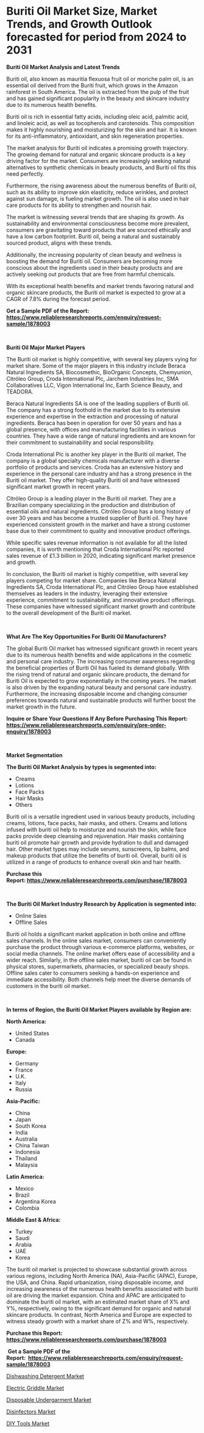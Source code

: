 <p><h1>Buriti Oil Market Size, Market Trends, and Growth Outlook forecasted for period from 2024 to 2031</h1></p><p><strong>Buriti Oil Market Analysis and Latest Trends</strong></p>
<p><p>Buriti oil, also known as mauritia flexuosa fruit oil or moriche palm oil, is an essential oil derived from the Buriti fruit, which grows in the Amazon rainforest in South America. The oil is extracted from the pulp of the fruit and has gained significant popularity in the beauty and skincare industry due to its numerous health benefits.</p><p>Buriti oil is rich in essential fatty acids, including oleic acid, palmitic acid, and linoleic acid, as well as tocopherols and carotenoids. This composition makes it highly nourishing and moisturizing for the skin and hair. It is known for its anti-inflammatory, antioxidant, and skin regeneration properties.</p><p>The market analysis for Buriti oil indicates a promising growth trajectory. The growing demand for natural and organic skincare products is a key driving factor for the market. Consumers are increasingly seeking natural alternatives to synthetic chemicals in beauty products, and Buriti oil fits this need perfectly.</p><p>Furthermore, the rising awareness about the numerous benefits of Buriti oil, such as its ability to improve skin elasticity, reduce wrinkles, and protect against sun damage, is fueling market growth. The oil is also used in hair care products for its ability to strengthen and nourish hair.</p><p>The market is witnessing several trends that are shaping its growth. As sustainability and environmental consciousness become more prevalent, consumers are gravitating toward products that are sourced ethically and have a low carbon footprint. Buriti oil, being a natural and sustainably sourced product, aligns with these trends.</p><p>Additionally, the increasing popularity of clean beauty and wellness is boosting the demand for Buriti oil. Consumers are becoming more conscious about the ingredients used in their beauty products and are actively seeking out products that are free from harmful chemicals.</p><p>With its exceptional health benefits and market trends favoring natural and organic skincare products, the Buriti oil market is expected to grow at a CAGR of 7.8% during the forecast period.</p></p>
<p><strong>Get a Sample PDF of the Report:&nbsp; <a href="https://www.reliableresearchreports.com/enquiry/request-sample/1878003">https://www.reliableresearchreports.com/enquiry/request-sample/1878003</a></strong></p>
<p>&nbsp;</p>
<p><strong>Buriti Oil Major Market Players</strong></p>
<p><p>The Buriti oil market is highly competitive, with several key players vying for market share. Some of the major players in this industry include Beraca Natural Ingredients SA, Biocosmethic, BioOrganic Concepts, Chemyunion, Citróleo Group, Croda International Plc, Jarchem Industries Inc, SMA Collaboratives LLC, Vigon International Inc, Earth Science Beauty, and TEADORA.</p><p>Beraca Natural Ingredients SA is one of the leading suppliers of Buriti oil. The company has a strong foothold in the market due to its extensive experience and expertise in the extraction and processing of natural ingredients. Beraca has been in operation for over 50 years and has a global presence, with offices and manufacturing facilities in various countries. They have a wide range of natural ingredients and are known for their commitment to sustainability and social responsibility.</p><p>Croda International Plc is another key player in the Buriti oil market. The company is a global specialty chemicals manufacturer with a diverse portfolio of products and services. Croda has an extensive history and experience in the personal care industry and has a strong presence in the Buriti oil market. They offer high-quality Buriti oil and have witnessed significant market growth in recent years.</p><p>Citróleo Group is a leading player in the Buriti oil market. They are a Brazilian company specializing in the production and distribution of essential oils and natural ingredients. Citróleo Group has a long history of over 30 years and has become a trusted supplier of Buriti oil. They have experienced consistent growth in the market and have a strong customer base due to their commitment to quality and innovative product offerings.</p><p>While specific sales revenue information is not available for all the listed companies, it is worth mentioning that Croda International Plc reported sales revenue of £1.3 billion in 2020, indicating significant market presence and growth.</p><p>In conclusion, the Buriti oil market is highly competitive, with several key players competing for market share. Companies like Beraca Natural Ingredients SA, Croda International Plc, and Citróleo Group have established themselves as leaders in the industry, leveraging their extensive experience, commitment to sustainability, and innovative product offerings. These companies have witnessed significant market growth and contribute to the overall development of the Buriti oil market.</p></p>
<p>&nbsp;</p>
<p><strong>What Are The Key Opportunities For Buriti Oil Manufacturers?</strong></p>
<p><p>The global Buriti Oil market has witnessed significant growth in recent years due to its numerous health benefits and wide applications in the cosmetic and personal care industry. The increasing consumer awareness regarding the beneficial properties of Buriti Oil has fueled its demand globally. With the rising trend of natural and organic skincare products, the demand for Buriti Oil is expected to grow exponentially in the coming years. The market is also driven by the expanding natural beauty and personal care industry. Furthermore, the increasing disposable income and changing consumer preferences towards natural and sustainable products will further boost the market growth in the future.</p></p>
<p><strong>Inquire or Share Your Questions If Any Before Purchasing This Report: <a href="https://www.reliableresearchreports.com/enquiry/pre-order-enquiry/1878003">https://www.reliableresearchreports.com/enquiry/pre-order-enquiry/1878003</a></strong></p>
<p>&nbsp;</p>
<p><strong>Market Segmentation</strong></p>
<p><strong>The Buriti Oil Market Analysis by types is segmented into:</strong></p>
<p><ul><li>Creams</li><li>Lotions</li><li>Face Packs</li><li>Hair Masks</li><li>Others</li></ul></p>
<p><p>Buriti oil is a versatile ingredient used in various beauty products, including creams, lotions, face packs, hair masks, and others. Creams and lotions infused with buriti oil help to moisturize and nourish the skin, while face packs provide deep cleansing and rejuvenation. Hair masks containing buriti oil promote hair growth and provide hydration to dull and damaged hair. Other market types may include serums, sunscreens, lip balms, and makeup products that utilize the benefits of buriti oil. Overall, buriti oil is utilized in a range of products to enhance overall skin and hair health.</p></p>
<p><strong>Purchase this Report:&nbsp;<a href="https://www.reliableresearchreports.com/purchase/1878003">https://www.reliableresearchreports.com/purchase/1878003</a></strong></p>
<p>&nbsp;</p>
<p><strong>The Buriti Oil Market Industry Research by Application is segmented into:</strong></p>
<p><ul><li>Online Sales</li><li>Offline Sales</li></ul></p>
<p><p>Buriti oil holds a significant market application in both online and offline sales channels. In the online sales market, consumers can conveniently purchase the product through various e-commerce platforms, websites, or social media channels. The online market offers ease of accessibility and a wider reach. Similarly, in the offline sales market, buriti oil can be found in physical stores, supermarkets, pharmacies, or specialized beauty shops. Offline sales cater to consumers seeking a hands-on experience and immediate accessibility. Both channels help meet the diverse demands of customers in the buriti oil market.</p></p>
<p>&nbsp;</p>
<p><strong>In terms of Region, the Buriti Oil Market Players available by Region are:</strong></p>
<p>
    <p> <strong> North America: </strong>
        <ul>
            <li>United States</li>
            <li>Canada</li>
        </ul>
        </p> 
    <p> <strong> Europe: </strong>
        <ul>
            <li>Germany</li>
            <li>France</li>
            <li>U.K.</li>
            <li>Italy</li>
            <li>Russia</li>
        </ul>
        </p> 
    <p> <strong> Asia-Pacific: </strong>
        <ul>
            <li>China</li>
            <li>Japan</li>
            <li>South Korea</li>
            <li>India</li>
            <li>Australia</li>
            <li>China Taiwan</li>
            <li>Indonesia</li>
            <li>Thailand</li>
            <li>Malaysia</li>
        </ul>
        </p> 
    <p> <strong> Latin America: </strong>
        <ul>
            <li>Mexico</li>
            <li>Brazil</li>
            <li>Argentina Korea</li>
            <li>Colombia</li>
        </ul>
        </p> 
    <p> <strong> Middle East & Africa: </strong>
        <ul>
            <li>Turkey</li>
            <li>Saudi</li>
            <li>Arabia</li>
            <li>UAE</li>
            <li>Korea</li>
        </ul>
    </p>
    </p>
<p><p>The buriti oil market is projected to showcase substantial growth across various regions, including North America (NA), Asia-Pacific (APAC), Europe, the USA, and China. Rapid urbanization, rising disposable income, and increasing awareness of the numerous health benefits associated with buriti oil are driving the market expansion. China and APAC are anticipated to dominate the buriti oil market, with an estimated market share of X% and Y%, respectively, owing to the significant demand for organic and natural skincare products. In contrast, North America and Europe are expected to witness steady growth with a market share of Z% and W%, respectively.</p></p>
<p><strong>Purchase this Report: <a href="https://www.reliableresearchreports.com/purchase/1878003">https://www.reliableresearchreports.com/purchase/1878003</a></strong></p>
<p>&nbsp;<strong>Get a Sample PDF of the Report:&nbsp;&nbsp;<a href="https://www.reliableresearchreports.com/enquiry/request-sample/1878003">https://www.reliableresearchreports.com/enquiry/request-sample/1878003</a></strong></p>
<p><strong></strong></p>
<p><p><a href="https://github.com/melchekhinf/Market-Research-Report-List-2/blob/main/dishwashing-detergent-market.md">Dishwashing Detergent Market</a></p><p><a href="https://github.com/zebdakicsin/Market-Research-Report-List-2/blob/main/electric-griddle-market.md">Electric Griddle Market</a></p><p><a href="https://github.com/sofyaavrova/Market-Research-Report-List-2/blob/main/disposable-undergarment-market.md">Disposable Undergarment Market</a></p><p><a href="https://github.com/merzlyukov93/Market-Research-Report-List-2/blob/main/disinfectors-market.md">Disinfectors Market</a></p><p><a href="https://github.com/kholmovskayalyudmila/Market-Research-Report-List-2/blob/main/diy-tools-market.md">DIY Tools Market</a></p></p>